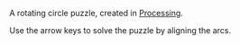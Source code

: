 A rotating circle puzzle, created in [Processing](http://www.processing.org).

Use the arrow keys to solve the puzzle by aligning the arcs.
